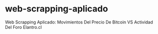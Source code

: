 # web-scrapping-aplicado
 Web Scrapping Aplicado: Movimientos Del Precio De Bitcoin VS Actividad Del Foro Elantro.cl
